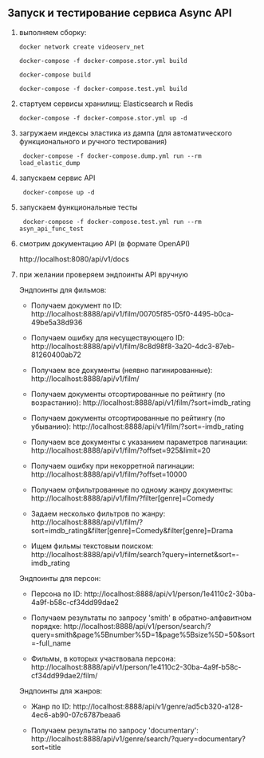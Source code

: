 ## Запуск и тестирование сервиса Async API

1.  выполняем сборку:

        docker network create videoserv_net

        docker-compose -f docker-compose.stor.yml build

        docker-compose build

        docker-compose -f docker-compose.test.yml build

2.  стартуем сервисы хранилищ: Elasticsearch и Redis

        docker-compose -f docker-compose.stor.yml up -d

3. загружаем индексы эластика из дампа (для автоматического функционального и ручного тестирования)

        docker-compose -f docker-compose.dump.yml run --rm load_elastic_dump

4. запускаем сервис API

        docker-compose up -d

5. запускаем функциональные тесты

        docker-compose -f docker-compose.test.yml run --rm asyn_api_func_test

6. смотрим документацию API (в формате OpenAPI)

   http://localhost:8080/api/v1/docs

7. при желании проверяем эндпоинты API вручную

   Эндпоинты для фильмов:

   - Получаем документ по ID: http://localhost:8888/api/v1/film/00705f85-05f0-4495-b0ca-49be5a38d936

   - Получаем ошибку для несуществующего ID: http://localhost:8888/api/v1/film/8c8d98f8-3a20-4dc3-87eb-81260400ab72

   - Получаем все документы (неявно пагинированные): http://localhost:8888/api/v1/film/

   - Получаем документы отсортированные по рейтингу (по возрастанию): http://localhost:8888/api/v1/film/?sort=imdb_rating

   - Получаем документы отсортированные по рейтингу (по убыванию): http://localhost:8888/api/v1/film/?sort=-imdb_rating

   - Получаем все документы с указанием параметров пагинации: http://localhost:8888/api/v1/film/?offset=925&limit=20

   - Получаем ошибку при некорретной пагинации: http://localhost:8888/api/v1/film/?offset=10000

   - Получаем отфильтрованные по одному жанру документы: http://localhost:8888/api/v1/film/?filter[genre]=Comedy

   - Задаем несколько фильтров по жанру: http://localhost:8888/api/v1/film/?sort=imdb_rating&filter[genre]=Comedy&filter[genre]=Drama

   - Ищем фильмы текстовым поиском: http://localhost:8888/api/v1/film/search?query=internet&sort=-imdb_rating

   Эндпоинты для персон:

   - Персона по ID: http://localhost:8888/api/v1/person/1e4110c2-30ba-4a9f-b58c-cf34dd99dae2

   - Получаем результаты по запросу 'smith' в обратно-алфавитном порядке:
  http://localhost:8888/api/v1/person/search/?query=smith&page%5Bnumber%5D=1&page%5Bsize%5D=50&sort=-full_name

   - Фильмы, в которых участвовала персона: http://localhost:8888/api/v1/person/1e4110c2-30ba-4a9f-b58c-cf34dd99dae2/film/

   Эндпоинты для жанров:

   - Жанр по ID: http://localhost:8888/api/v1/genre/ad5cb320-a128-4ec6-ab90-07c6787beaa6

   - Получаем результаты по запросу 'documentary': http://localhost:8888/api/v1/genre/search/?query=documentary?sort=title
